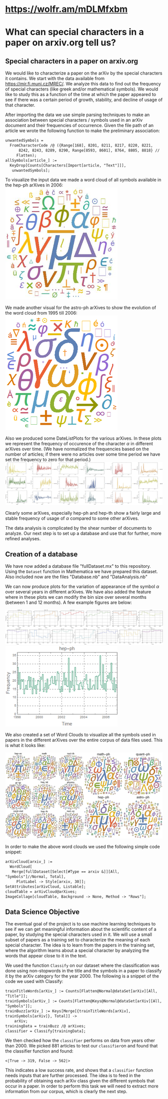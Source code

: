 # https://wolfr.am/mDLMfxbm

# What can special characters in a paper on arxiv.org tell us?

## Special characters in a paper on arxiv.org

We would like to characterize a paper on the arXiv by the special characters it contains. We start with the data available from https://mir.fi.muni.cz/MREC/.
We analyze this data to find out the frequency of special characters (like greek and/or mathematical symbols). We would like to study this as a function of
the time at which the paper appeared to see if there was a certain period of growth, stability, and decline of usage of that character.

After importing the data we use simple parsing techniques to make an association between special characters / symbols used in an arXiv document and their
frequencies of occurrence. Given the file path of an article we wrote the following function to make the preliminary association:
```
unwantedSymbols = 
  FromCharacterCode /@ ({Range[168], 8201, 8211, 8217, 8220, 8221, 
      8242, 8243, 8289, 8290, Range[8593, 8601], 8764, 8805, 8818} // 
     Flatten);
allSymbols[article_] := 
  KeyDrop[Counts[Characters[Import[article, "Text"]]], 
   unwantedSymbols];
```

To visualize the input data we made a word cloud of all symbols available in the hep-ph arXives in 2006:
![2006hep-ph word cloud](2006hepphCloud.jpg)

We made another visual for the astro-ph arXives to show the evolution of the word cloud from 1995 till 2006:
![Evolving word cloud](wordcloudastro.gif)

Also we produced some DateListPlots for the various arXives. In these plots we represent the frequency of 
occurence of the character $\alpha$ in different arXives over time. (We have normalized the frequencies
based on the number of articles; if there were no articles over some time period we have set the frequency 
to zero for that period.)
![Evolving alpha](allplots.jpg)

Clearly some arXives, especially hep-ph and hep-th show a fairly large and stable frequency of usage of 
$\alpha$ compared to some other arXives.

The data analysis is complicated by the shear number of documents to analyze. Our next step is to set up
a database and use that for further, more refined analyses.

## Creation of a database

We have now added a database file "fullDataset.mx" to this repository. Using the ```Dataset``` function in 
Mathematica we have prepared this dataset. Also included now are the files "Database.nb" and "DataAnalysis.nb"

We can now produce plots for the variation of appearance of the symbol $\alpha$ over several years in different 
arXives. We have also added the feature where in these plots we can modify the bin size over several months 
(between 1 and 12 months). A few example figures are below:

![Evolving alpha](allplots2.jpg)
![Changing bin sizes](alpha2006.gif)

We also created a set of Word Clouds to visualize all the symbols used in papers in the different arXives over 
the entire corpus of data files used. This is what it looks like:

![word-clouds for all symbols](WCImages.jpg)

In order to make the above word clouds we used the following simple code snippet:
```
arXivCloud[arxiv_] := 
  WordCloud[
   Merge[fullDataset[Select[#Type == arxiv &]][All, "Symbols"]//Normal, Total], 
     PlotLabel -> Style[arxiv, 30]];
SetAttributes[arXivCloud, Listable];
cloudTable = arXivCloud@arXives;
ImageCollage[cloudTable, Background -> None, Method -> "Rows"];
```

## Data Science Objective

The eventual goal of the project is to use machine learning techniques to see if we can get meaningful information about the scientific content of a paper,
by studying the special characters used in it. We will use a small subset of papers as a training set to characterize the meaning of each special character.
The idea is to learn from the papers in the training set, where the algorithm learns about a special character by analyzing the words that appear close to 
it in the text.

We used the function ```Classify``` on our dataset where the classification was done using non-stopwords in the title and the symbols in a paper to classify 
it by the arXiv category for the year 2000. The following is a snippet of the code we used with Classify:
```
trainTitleWords[arXiv_] := Counts[Flatten@Normal@dataSet[arXiv][All, "Title"]];
trainSymbols[arXiv_] := Counts[Flatten@Keys@Normal@dataSet[arXiv][All, "Symbols"]];
trainBuzz[arXiv_] := Keys[Merge[{trainTitleWords[arXiv], trainSymbols[arXiv]}, Total]] ->
    arXiv;
trainingData = trainBuzz /@ arXives;
classifier = Classify[trainingData];
``` 
We then checked how the ```classifier``` performs on data from years other than 2000. We picked 881 articles to test our ```classifier```on and found that 
the classifier function and found:
```
<|True -> 319, False -> 562|>
```
This indicates a low success rate, and shows that a ```classifier``` function needs inputs that are further processed. The idea is to feed in the
probability of obtaining each arXiv class given the different symbols that occur in a paper. In order to perform this task we will need to extract more
information from our corpus, which is clearly the next step.